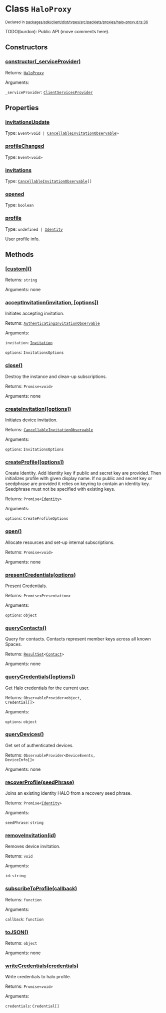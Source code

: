 # Class `HaloProxy`
<sub>Declared in [packages/sdk/client/dist/types/src/packlets/proxies/halo-proxy.d.ts:36]()</sub>


TODO(burdon): Public API (move comments here).

## Constructors
### [constructor(_serviceProvider)]()


Returns: <code>[HaloProxy](/api/@dxos/react-client/classes/HaloProxy)</code>

Arguments: 

`_serviceProvider`: <code>[ClientServicesProvider](/api/@dxos/react-client/interfaces/ClientServicesProvider)</code>

## Properties
### [invitationsUpdate]()
Type: <code>Event&lt;void | [CancellableInvitationObservable](/api/@dxos/react-client/interfaces/CancellableInvitationObservable)&gt;</code>
### [profileChanged]()
Type: <code>Event&lt;void&gt;</code>
### [invitations]()
Type: <code>[CancellableInvitationObservable](/api/@dxos/react-client/interfaces/CancellableInvitationObservable)[]</code>
### [opened]()
Type: <code>boolean</code>
### [profile]()
Type: <code>undefined | [Identity](/api/@dxos/react-client/interfaces/Identity)</code>

User profile info.

## Methods
### [\[custom\]()]()


Returns: <code>string</code>

Arguments: none
### [acceptInvitation(invitation, \[options\])]()


Initiates accepting invitation.

Returns: <code>[AuthenticatingInvitationObservable](/api/@dxos/react-client/interfaces/AuthenticatingInvitationObservable)</code>

Arguments: 

`invitation`: <code>[Invitation](/api/@dxos/react-client/interfaces/Invitation)</code>

`options`: <code>InvitationsOptions</code>
### [close()]()


Destroy the instance and clean-up subscriptions.

Returns: <code>Promise&lt;void&gt;</code>

Arguments: none
### [createInvitation(\[options\])]()


Initiates device invitation.

Returns: <code>[CancellableInvitationObservable](/api/@dxos/react-client/interfaces/CancellableInvitationObservable)</code>

Arguments: 

`options`: <code>InvitationsOptions</code>
### [createProfile(\[options\])]()


Create Identity.
Add Identity key if public and secret key are provided.
Then initializes profile with given display name.
If no public and secret key or seedphrase are provided it relies on keyring to contain an identity key.
Seedphrase must not be specified with existing keys.

Returns: <code>Promise&lt;[Identity](/api/@dxos/react-client/interfaces/Identity)&gt;</code>

Arguments: 

`options`: <code>CreateProfileOptions</code>
### [open()]()


Allocate resources and set-up internal subscriptions.

Returns: <code>Promise&lt;void&gt;</code>

Arguments: none
### [presentCredentials(options)]()


Present Credentials.

Returns: <code>Promise&lt;Presentation&gt;</code>

Arguments: 

`options`: <code>object</code>
### [queryContacts()]()


Query for contacts. Contacts represent member keys across all known Spaces.

Returns: <code>[ResultSet](/api/@dxos/react-client/classes/ResultSet)&lt;[Contact](/api/@dxos/react-client/interfaces/Contact)&gt;</code>

Arguments: none
### [queryCredentials(\[options\])]()


Get Halo credentials for the current user.

Returns: <code>ObservableProvider&lt;object, Credential[]&gt;</code>

Arguments: 

`options`: <code>object</code>
### [queryDevices()]()


Get set of authenticated devices.

Returns: <code>ObservableProvider&lt;DeviceEvents, DeviceInfo[]&gt;</code>

Arguments: none
### [recoverProfile(seedPhrase)]()


Joins an existing identity HALO from a recovery seed phrase.

Returns: <code>Promise&lt;[Identity](/api/@dxos/react-client/interfaces/Identity)&gt;</code>

Arguments: 

`seedPhrase`: <code>string</code>
### [removeInvitation(id)]()


Removes device invitation.

Returns: <code>void</code>

Arguments: 

`id`: <code>string</code>
### [subscribeToProfile(callback)]()


Returns: <code>function</code>

Arguments: 

`callback`: <code>function</code>
### [toJSON()]()


Returns: <code>object</code>

Arguments: none
### [writeCredentials(credentials)]()


Write credentials to halo profile.

Returns: <code>Promise&lt;void&gt;</code>

Arguments: 

`credentials`: <code>Credential[]</code>